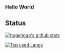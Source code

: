 ### Hello World

## Status

<!-- リポジトリステータス -->
[![hogehoge's github stats](https://github-readme-stats.vercel.app/api?username=KatoShoma&hide=contribs&count_private=true&show_icons=true&theme=radical)](https://github.com/KatoShoma/)

<!-- ソースコード統計 -->
[![Top used Langs](https://github-readme-stats.vercel.app/api/top-langs/?username=KatoShoma&layout=compact&theme=radical)](https://github.com/KatoShoma/)
<!--
**KatoShoma/KatoShoma** is a ✨ _special_ ✨ repository because its `README.md` (this file) appears on your GitHub profile.

Here are some ideas to get you started:

- 🔭 I’m currently working on ...
- 🌱 I’m currently learning ...
- 👯 I’m looking to collaborate on ...
- 🤔 I’m looking for help with ...
- 💬 Ask me about ...
- 📫 How to reach me: ...
- 😄 Pronouns: ...
- ⚡ Fun fact: ...
-->
